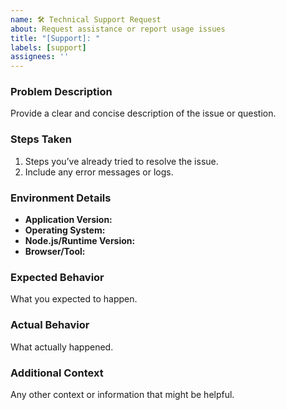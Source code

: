 ```yaml
---
name: 🛠️ Technical Support Request
about: Request assistance or report usage issues
title: "[Support]: "
labels: [support]
assignees: ''
---
```


### Problem Description
Provide a clear and concise description of the issue or question.

### Steps Taken
1. Steps you’ve already tried to resolve the issue.
2. Include any error messages or logs.

### Environment Details
- **Application Version:**  
- **Operating System:**  
- **Node.js/Runtime Version:**  
- **Browser/Tool:**  

### Expected Behavior
What you expected to happen.

### Actual Behavior
What actually happened.

### Additional Context
Any other context or information that might be helpful.
